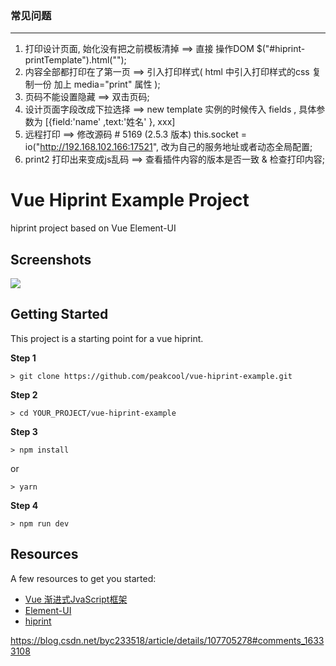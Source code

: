### 常见问题
---
1. 打印设计页面, 始化没有把之前模板清掉 ==> 直接 操作DOM $("#hiprint-printTemplate").html("");
2. 内容全部都打印在了第一页 ==> 引入打印样式( html 中引入打印样式的css 复制一份 加上 media="print" 属性 );
3. 页码不能设置隐藏 ==> 双击页码;
4. 设计页面字段改成下拉选择 ==> new template 实例的时候传入 fields , 具体参数为 [{field:'name' ,text:'姓名' }, xxx]
5. 远程打印 ==> 修改源码 # 5169 (2.5.3 版本)  this.socket = io("http://192.168.102.166:17521", 改为自己的服务地址或者动态全局配置;
6. print2 打印出来变成js乱码 ==> 查看插件内容的版本是否一致 & 检查打印内容;

# Vue Hiprint Example Project
hiprint project based on Vue Element-UI

## Screenshots

<img src="https://github.com/peakcool/vue-hiprint-example/blob/master/screenshots/main.png">

## Getting Started

This project is a starting point for a vue hiprint.

**Step 1**

```shell
> git clone https://github.com/peakcool/vue-hiprint-example.git
```

**Step 2**

```shell
> cd YOUR_PROJECT/vue-hiprint-example
```

**Step 3**

```shell
> npm install
```
or
```shell
> yarn
```

**Step 4**
```shell
> npm run dev
```

## Resources

A few resources to get you started:

- [Vue 渐进式JvaScript框架](https://cn.vuejs.org/index.html)
- [Element-UI](https://element.eleme.cn/#/zh-CN)
- [hiprint](http://hiprint.io/)


https://blog.csdn.net/byc233518/article/details/107705278#comments_16333108


